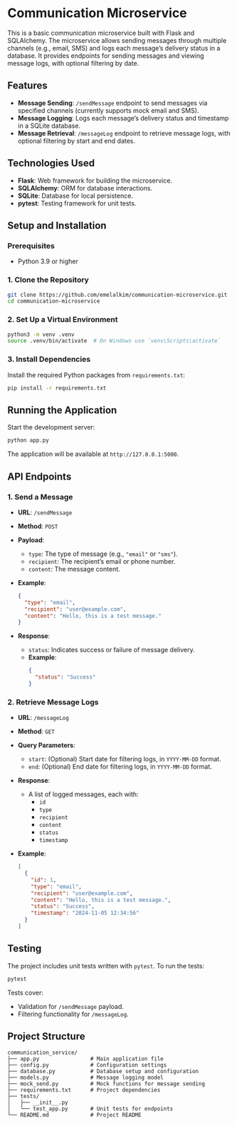 # Communication Microservice

This is a basic communication microservice built with Flask and SQLAlchemy. The microservice allows sending messages through multiple channels (e.g., email, SMS) and logs each message’s delivery status in a database. It provides endpoints for sending messages and viewing message logs, with optional filtering by date.

## Features

- **Message Sending**: `/sendMessage` endpoint to send messages via specified channels (currently supports mock email and SMS).
- **Message Logging**: Logs each message’s delivery status and timestamp in a SQLite database.
- **Message Retrieval**: `/messageLog` endpoint to retrieve message logs, with optional filtering by start and end dates.

## Technologies Used

- **Flask**: Web framework for building the microservice.
- **SQLAlchemy**: ORM for database interactions.
- **SQLite**: Database for local persistence.
- **pytest**: Testing framework for unit tests.

## Setup and Installation

### Prerequisites

- Python 3.9 or higher

### 1. Clone the Repository

```bash
git clone https://github.com/emelalkim/communication-microservice.git
cd communication-microservice
```

### 2. Set Up a Virtual Environment

```bash
python3 -m venv .venv
source .venv/bin/activate  # On Windows use `venv\Scripts\activate`
```

### 3. Install Dependencies

Install the required Python packages from `requirements.txt`:

```bash
pip install -r requirements.txt
```

## Running the Application

Start the development server:

```bash
python app.py
```

The application will be available at `http://127.0.0.1:5000`.

## API Endpoints

### 1. Send a Message

- **URL**: `/sendMessage`
- **Method**: `POST`
- **Payload**:
  - `type`: The type of message (e.g., `"email"` or `"sms"`).
  - `recipient`: The recipient’s email or phone number.
  - `content`: The message content.
  
- **Example**:
  
  ```json
  {
    "type": "email",
    "recipient": "user@example.com",
    "content": "Hello, this is a test message."
  }
  ```

- **Response**:
  - `status`: Indicates success or failure of message delivery.
  - **Example**:
    ```json
    {
      "status": "Success"
    }
    ```

### 2. Retrieve Message Logs

- **URL**: `/messageLog`
- **Method**: `GET`
- **Query Parameters**:
  - `start`: (Optional) Start date for filtering logs, in `YYYY-MM-DD` format.
  - `end`: (Optional) End date for filtering logs, in `YYYY-MM-DD` format.

- **Response**:
  - A list of logged messages, each with:
    - `id`
    - `type`
    - `recipient`
    - `content`
    - `status`
    - `timestamp`

- **Example**:
  ```json
  [
    {
      "id": 1,
      "type": "email",
      "recipient": "user@example.com",
      "content": "Hello, this is a test message.",
      "status": "Success",
      "timestamp": "2024-11-05 12:34:56"
    }
  ]
  ```

## Testing

The project includes unit tests written with `pytest`. To run the tests:

```bash
pytest
```

Tests cover:
- Validation for `/sendMessage` payload.
- Filtering functionality for `/messageLog`.

## Project Structure

```plaintext
communication_service/
├── app.py                # Main application file
├── config.py             # Configuration settings
├── database.py           # Database setup and configuration
├── models.py             # Message logging model
├── mock_send.py          # Mock functions for message sending
├── requirements.txt      # Project dependencies
├── tests/
│   ├── __init__.py
│   └── test_app.py       # Unit tests for endpoints
└── README.md             # Project README
```
